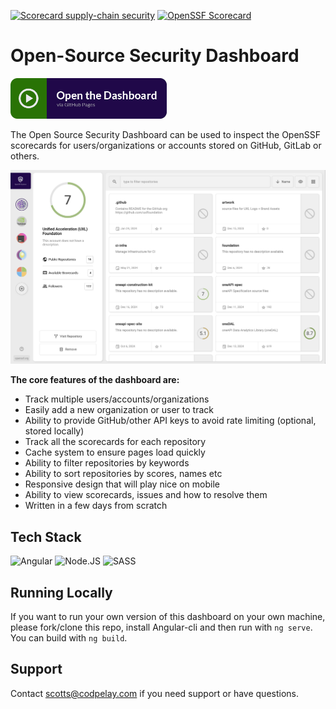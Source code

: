 [![Scorecard supply-chain security](https://github.com/scottstraughan/openssf-scorecard-dashboard/actions/workflows/scorecard.yml/badge.svg)](https://github.com/scottstraughan/openssf-scorecard-dashboard/actions/workflows/scorecard.yml)
[![OpenSSF Scorecard](https://api.scorecard.dev/projects/github.com/scottstraughan/openssf-scorecard-dashboard/badge)](https://scorecard.dev/viewer/?uri=github.com/scottstraughan/openssf-scorecard-dashboard)

# Open-Source Security Dashboard

<a href="https://scottstraughan.github.io/openssf-scorecard-dashboard/" target="_blank">
  <img src="https://raw.githubusercontent.com/scottstraughan/openssf-scorecard-dashboard/refs/heads/main/.github/images/run-button.png" width="250" />
</a>

The Open Source Security Dashboard can be used to inspect the OpenSSF scorecards for users/organizations or accounts 
stored on GitHub, GitLab or others.

![View the Dashboard](https://raw.githubusercontent.com/scottstraughan/openssf-scorecard-dashboard/refs/heads/main/.github/images/dashboard.jpg)

**The core features of the dashboard are:**

- Track multiple users/accounts/organizations
- Easily add a new organization or user to track
- Ability to provide GitHub/other API keys to avoid rate limiting (optional, stored locally)
- Track all the scorecards for each repository
- Cache system to ensure pages load quickly
- Ability to filter repositories by keywords
- Ability to sort repositories by scores, names etc
- Responsive design that will play nice on mobile
- Ability to view scorecards, issues and how to resolve them
- Written in a few days from scratch

## Tech Stack

![Angular][angular.io] ![Node.JS][node.js] ![SASS][sass]

## Running Locally

If you want to run your own version of this dashboard on your own machine, please fork/clone this repo, install
Angular-cli and then run with `ng serve`. You can build with `ng build`.

## Support

Contact <scotts@codpelay.com> if you need support or have questions.

[angular.io]: https://img.shields.io/badge/Angular-DD0031?style=for-the-badge&logo=angular&logoColor=white
[node.js]: https://img.shields.io/badge/Nodejs-DD0031?style=for-the-badge&logo=angular&logoColor=white
[sass]: https://img.shields.io/badge/sass-DD0031?style=for-the-badge&logo=angular&logoColor=white
